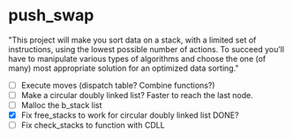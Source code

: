 # push_swap

"This project will make you sort data on a stack, with a limited set of instructions, using
the lowest possible number of actions. To succeed you’ll have to manipulate various
types of algorithms and choose the one (of many) most appropriate solution for an
optimized data sorting."

- [ ] Execute moves (dispatch table? Combine functions?)
- [ ] Make a circular doubly linked list? Faster to reach the last node.
- [ ] Malloc the b_stack list
- [x] Fix free_stacks to work for circular doubly linked list DONE?
- [ ] Fix check_stacks to function with CDLL